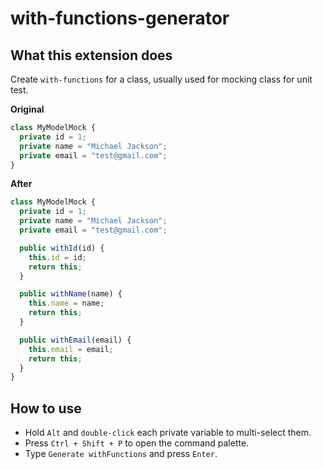 # with-functions-generator

## What this extension does

Create `with-functions` for a class, usually used for mocking class for unit test.

**Original**

```ts
class MyModelMock {
  private id = 1;
  private name = "Michael Jackson";
  private email = "test@gmail.com";
}
```

**After**

```ts
class MyModelMock {
  private id = 1;
  private name = "Michael Jackson";
  private email = "test@gmail.com";

  public withId(id) {
    this.id = id;
    return this;
  }

  public withName(name) {
    this.name = name;
    return this;
  }

  public withEmail(email) {
    this.email = email;
    return this;
  }
}
```

## How to use

- Hold `Alt` and `double-click` each private variable to multi-select them.
- Press `Ctrl + Shift + P` to open the command palette.
- Type `Generate withFunctions` and press `Enter`.
